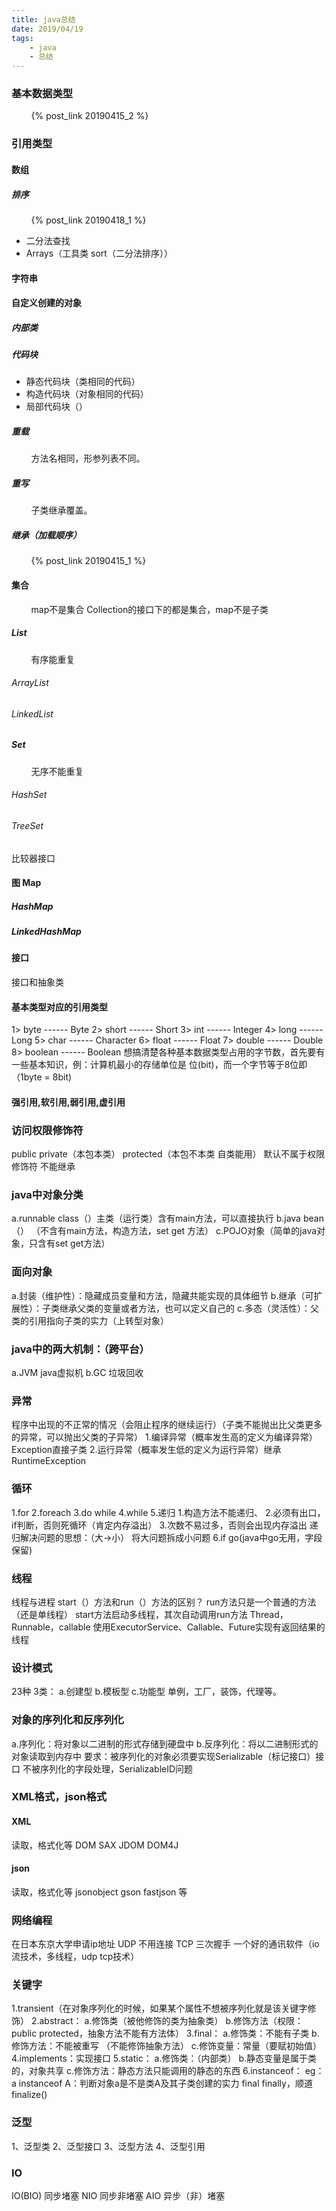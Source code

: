 ```yaml
---
title: java总结
date: 2019/04/19
tags: 
    - java
    - 总结
---
```


### 基本数据类型

&nbsp;&nbsp;&nbsp;&nbsp;&nbsp;&nbsp;&nbsp;&nbsp;{% post_link 20190415_2 %}

<!-- more -->

### 引用类型
#### 数组
##### 排序
&nbsp;&nbsp;&nbsp;&nbsp;&nbsp;&nbsp;&nbsp;&nbsp;{% post_link 20190418_1 %}
* 二分法查找
* Arrays（工具类   sort（二分法排序））

#### 字符串



#### 自定义创建的对象
##### 内部类
##### 代码块
* 静态代码块（类相同的代码）
* 构造代码块（对象相同的代码）
* 局部代码块（）

##### 重载
&nbsp;&nbsp;&nbsp;&nbsp;&nbsp;&nbsp;&nbsp;&nbsp;方法名相同，形参列表不同。
##### 重写
&nbsp;&nbsp;&nbsp;&nbsp;&nbsp;&nbsp;&nbsp;&nbsp;子类继承覆盖。
##### 继承（加载顺序）

&nbsp;&nbsp;&nbsp;&nbsp;&nbsp;&nbsp;&nbsp;&nbsp;{% post_link 20190415_1 %}

#### 集合
&nbsp;&nbsp;&nbsp;&nbsp;&nbsp;&nbsp;&nbsp;&nbsp;map不是集合 Collection的接口下的都是集合，map不是子类
##### List
&nbsp;&nbsp;&nbsp;&nbsp;&nbsp;&nbsp;&nbsp;&nbsp;有序能重复
###### ArrayList
###### LinkedList
##### Set
&nbsp;&nbsp;&nbsp;&nbsp;&nbsp;&nbsp;&nbsp;&nbsp;无序不能重复
###### HashSet
###### TreeSet 
比较器接口
#### 图 Map
##### HashMap
##### LinkedHashMap
#### 接口
接口和抽象类
#### 基本类型对应的引用类型
1> byte       ------    Byte
2> short      ------   Short
3> int          ------    Integer
4> long       ------    Long
5> char       ------    Character
6> float       ------    Float
7> double   ------    Double
8> boolean ------    Boolean
 想搞清楚各种基本数据类型占用的字节数，首先要有一些基本知识，例：计算机最小的存储单位是 位(bit)，而一个字节等于8位即（1byte = 8bit)

#### 强引用,软引用,弱引用,虚引用

### 访问权限修饰符
public private（本包本类） protected（本包不本类 自类能用）
默认不属于权限修饰符 不能继承
### java中对象分类
a.runnable class（）主类（运行类）含有main方法，可以直接执行
b.java bean（） （不含有main方法，构造方法，set get 方法）
c.POJO对象（简单的java对象，只含有set get方法）
### 面向对象
a.封装（维护性）：隐藏成员变量和方法，隐藏共能实现的具体细节
b.继承（可扩展性）：子类继承父类的变量或者方法，也可以定义自己的
c.多态（灵活性）：父类的引用指向子类的实力（上转型对象）
### java中的两大机制：（跨平台）
a.JVM java虚拟机
b.GC 垃圾回收
### 异常
程序中出现的不正常的情况（会阻止程序的继续运行）（子类不能抛出比父类更多的异常，可以抛出父类的子异常）
1.编译异常（概率发生高的定义为编译异常）Exception直接子类
2.运行异常（概率发生低的定义为运行异常）继承RuntimeException
### 循环
1.for
2.foreach
3.do while
4.while
5.递归
    1.构造方法不能递归、
    2.必须有出口，if判断，否则死循环（肯定内存溢出）
    3.次数不易过多，否则会出现内存溢出
    递归解决问题的思想：（大->小）
    将大问题拆成小问题
6.if go(java中go无用，字段保留)
### 线程
线程与进程
start（）方法和run（）方法的区别？
    run方法只是一个普通的方法（还是单线程）
    start方法启动多线程，其次自动调用run方法
Thread，Runnable，callable
使用ExecutorService、Callable、Future实现有返回结果的线程
### 设计模式
23种
3类：
a.创建型
b.模板型
c.功能型
单例，工厂，装饰，代理等。
### 对象的序列化和反序列化
a.序列化：将对象以二进制的形式存储到硬盘中
b.反序列化：将以二进制形式的对象读取到内存中
要求：被序列化的对象必须要实现Serializable（标记接口）接口
不被序列化的字段处理，SerializableID问题
### XML格式，json格式
#### XML
读取，格式化等
DOM
SAX
JDOM
DOM4J
#### json
读取，格式化等
jsonobject
gson
fastjson
等
### 网络编程
在日本东京大学申请ip地址
UDP 不用连接
TCP 三次握手 
一个好的通讯软件（io流技术，多线程，udp tcp技术）
### 关键字
1.transient（在对象序列化的时候，如果某个属性不想被序列化就是该关键字修饰）
2.abstract：
a.修饰类（被他修饰的类为抽象类）
b.修饰方法（权限：public protected，抽象方法不能有方法体）
3.final：
a.修饰类：不能有子类
b.修饰方法：不能被重写 （不能修饰抽象方法）
c.修饰变量：常量（要赋初始值）
4.implements：实现接口
5.static：
a.修饰类：（内部类）
b.静态变量是属于类的，对象共享
c.修饰方法：静态方法只能调用的静态的东西
6.instanceof：
eg：a instanceof A：判断对象a是不是类A及其子类创建的实力
final finally，顺道finalize()

### 泛型
1、泛型类
2、泛型接口
3、泛型方法
4、泛型引用

### IO
IO(BIO) 同步堵塞
NIO 同步非堵塞
AIO 异步（非）堵塞
